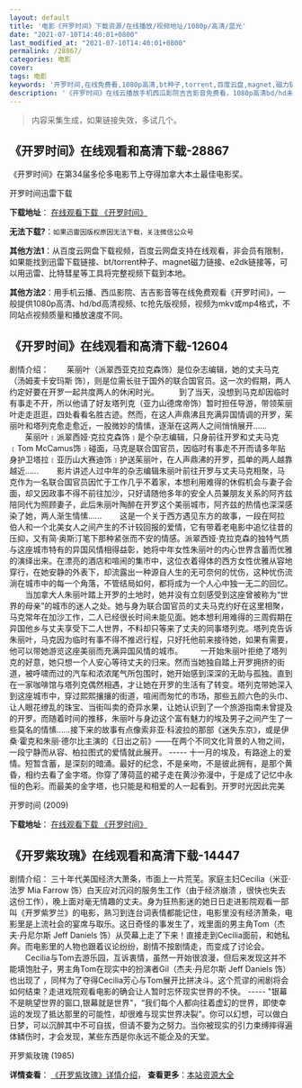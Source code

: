```yaml
---
layout: default
title: '电影《开罗时间》下载资源/在线播放/视频地址/1080p/高清/蓝光'
date: "2021-07-10T14:40:01+0800"
last_modified_at: "2021-07-10T14:40:01+0800"
permalink: /28867/
categories: 电影
cover:
tags: 电影
keywords: '开罗时间,在线免费看,1080p高清,bt种子,torrent,百度云盘,magnet,磁力链,迅雷下载资源'
description: '《开罗时间》在线云播放手机西瓜影院吉吉影音免费看，1080p高清bd/hd未删减完整版和tc抢先枪版，mkv/mp4格式，附带bt/torrent种子、magnet/磁力链、百度云盘、网盘资源迅雷下载链接'
---
```


>内容采集生成，如果链接失效，多试几个。


## 《开罗时间》在线观看和高清下载-28867

《开罗时间》在第34届多伦多电影节上夺得加拿大本土最佳电影奖。


开罗时间迅雷下载

**下载地址**： [在线观看下载 《开罗时间》](https://www.993dy.com//vod-detail-id-19721.html) 


**无法下载?**：`如果迅雷因版权原因无法下载，关注微信公众号 `

**其他方法1**：从百度云网盘下载视频，百度云网盘支持在线观看，非会员有限制，如果能找到迅雷下载链接、bt/torrent种子、magnet磁力链接、e2dk链接等，可以用迅雷、比特彗星等工具将完整视频下载到本地。

**其他方法2**：用手机云播、西瓜影院、吉吉影音等在线免费观看《开罗时间》，一般提供1080p高清、hd/bd高清视频、tc抢先版视频，视频为mkv或mp4格式，不同站点视频质量和播放速度不同。


## 《开罗时间》在线观看和高清下载-12604

剧情介绍： 　　茱丽叶（派翠西亚克拉克森饰）是位杂志编辑，她的丈夫马克（汤姆麦卡安玛斯 饰），则是位需长驻于国外的联合国官员。这一次的假期，两人约定好要在开罗一起共度两人的休闲时光。  　　到了当天，没想到马克却因临时有事走不开，所以他请了好友塔列克（亚力山德席帝饰）暂时担任导游，带领茱丽叶走走逛逛，四处看看名胜古迹。然而，在这人声鼎沸且充满异国情调的开罗，茱丽叶和塔列克愈走愈近，一股微妙的情愫，逐渐在这两人之间悄悄展开…… 　　茱丽叶﹝派翠西娅·克拉克森饰﹞是个杂志编辑，只身前往开罗和丈夫马克﹝Tom McCamus饰﹞碰面，马克是联合国官员，因临时有事走不开而请多年贴身护卫塔拉﹝亚历山大赛迪饰﹞护送茱丽叶，在人声鼎沸的开罗，孤单的两人越靠越近…… 　　影片讲述人过中年的杂志编辑朱丽叶前往开罗与丈夫马克相聚，马克作为一名联合国官员因忙于工作几乎不着家，本想利用难得的休假机会与妻子会面，却又因政事不得不前往加沙，只好请随他多年的安全人员兼朋友关系的阿齐兹陪同代为照顾妻子，此后朱丽叶陶醉在开罗这个美丽城市，阿齐兹的热情也深深感染了她，两人渐生情愫...... 　　这是一个关于西方遇见东方的故事，一段在阿拉伯人和一个北美女人之间产生的不计较回报的爱情，它有带着老电影中追忆往昔的压抑，又有简·奥斯汀笔下那种紧张而不安的情感。派翠西娅·克拉克森的独特气质与这座城市特有的异国风情相得益彰，她将中年女性朱丽叶的内心世界含蓄而优雅的演绎出来。在漂亮的酒店和喧闹的集市中，这位衣着得体的西方女性优雅从容地穿行，在她安静的外表下，却流露出一种源自人生的无可奈何的忧伤，这种忧伤流淌在城市中的每一个角落，不管结局如何，都将成为一个人心中独一无二的回忆。 　　当加拿大人朱丽叶踏上开罗的土地时，她并没有立刻感受到这座曾被称为“世界的母亲”的城市的迷人之处。她与身为联合国官员的丈夫马克约好在这里相聚，马克常年在加沙工作，二人已经很长时间未能见面。她本想利用难得的三周假期在异国他乡与丈夫享受下二人世界，不料却只等来了丈夫的同事塔列克。塔列克告诉朱丽叶，马克因为临时有事不得不推迟行程，只好托他前来接待她，如果有需要，他可以带她游览这座美丽而充满异国风情的城市。 　　一开始朱丽叶拒绝了塔列克的好意，她只想一个人安心等待丈夫的归来。然而当她独自踏上开罗拥挤的街道，被呼啸而过的汽车和浓浓尾气所包围时，她开始感到深深的无助与孤独。直到在一家咖啡馆与塔列克偶然相遇，才让她在开罗的生活有了转变。塔列克带她深入到这座城市中，穿过熙熙攘攘的街道，喧闹而匆忙的市场，那些五颜六色的头巾、让人眼花缭乱的珠宝、当街叫卖的奇异水果，让她认识到了一个旅游指南未曾提及的开罗。而随着时间的推移，朱丽叶与身边这个富有魅力的埃及男子之间产生了一些莫名的情愫……接下来的故事有点像索非亚·科波拉的那部《迷失东京》，或是伊桑·霍克和朱丽·德尔比主演的《日出之前》——在两个不同文化背景的人物之间，一段宁静而从容、柏拉图式的爱情就此展开。 ----- 十一月的埃及，有路途上的爱情。短暂含蓄，是深刻的暗涌。最好的纪念，不是亲吻，不是彼此拥有，是那个黄昏，相约去看了金字塔。你穿了薄荷蓝的裙子走在黄沙弥漫中，于是成了记忆中永恒的色彩。而最美的金字塔，也只能是和相爱的人一起看到。开罗时光因此完美


开罗时间 (2009)

**下载地址**： [在线观看下载 《开罗时间》](https://www.btbtdy.me/btdy/dy6739.html) 


## 《开罗紫玫瑰》在线观看和高清下载-14447

剧情介绍： 三十年代美国经济大萧条，市面上一片荒芜。家庭主妇Cecilia（米亚·法罗 Mia Farrow 饰）白天应对沉闷的服务生工作（由于经济崩溃 ，很快也失去这份工作），晚上面对毫无情趣的丈夫。身为狂热影迷的她日日走进影院观看一部叫《开罗紫罗兰》的电影，熟习到连台词表情都能记住，电影里没有经济萧条，电影里是上流社会的宴席与取乐。这日奇怪的事发生了，戏里面的男主角Tom（杰夫·丹尼尔斯 Jeff Daniels 饰）从荧幕上走了下来！直接走到Cecilia面前，和她私奔。而电影里的人物也跟着议论纷纷，剧情不按剧情走，而变成了讨论会。  　　Cecilia与Tom去游乐园，互诉衷情，虽然一开始很浪漫，但后来发现这并不能填饱肚子，男主角Tom在现实中的扮演者Gil（杰夫·丹尼尔斯 Jeff Daniels 饰）也出现了 ，同样为了夺得Cecilia芳心与Tom展开比拼决斗。这个荒谬的闹剧将会如何结束？走进戏院观看电影的确会让人暂时忘怀现实世界的不快。 ----- "银幕不是眺望世界的窗口,银幕就是世界"，“我们每个人都向往着虚幻的世界，即使幸运的发现了抵达那里的可能性，却很难与现实世界决裂”。你可以幻想，可以做白日梦，可以沉醉其中不可自拔，但请不要为之努力。当你被现实的引力束缚摔得遍体鳞伤时，才会发现，某些东西是你永远不能企及的天堂。


开罗紫玫瑰 (1985)

**详情查看**： [《开罗紫玫瑰》详情介绍](/movie/14447/)， **查看更多**：[本站资源大全](/movie/t/all/)

